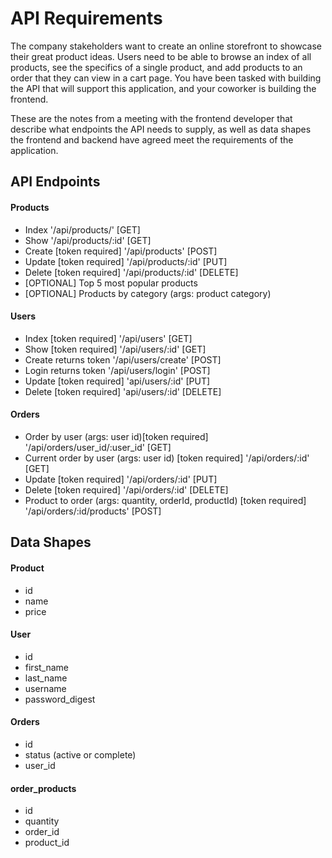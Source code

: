 # API Requirements
The company stakeholders want to create an online storefront to showcase their great product ideas. Users need to be able to browse an index of all products, see the specifics of a single product, and add products to an order that they can view in a cart page. You have been tasked with building the API that will support this application, and your coworker is building the frontend.

These are the notes from a meeting with the frontend developer that describe what endpoints the API needs to supply, as well as data shapes the frontend and backend have agreed meet the requirements of the application. 

## API Endpoints
#### Products
- Index '/api/products/' [GET]
- Show '/api/products/:id' [GET]
- Create [token required] '/api/products' [POST]
- Update [token required] '/api/products/:id' [PUT]
- Delete [token required] '/api/products/:id' [DELETE]
- [OPTIONAL] Top 5 most popular products 
- [OPTIONAL] Products by category (args: product category)

#### Users
- Index [token required] '/api/users' [GET]
- Show [token required] '/api/users/:id' [GET]
- Create returns token '/api/users/create' [POST]
- Login returns token '/api/users/login' [POST]
- Update [token required] 'api/users/:id' [PUT]
- Delete [token required] 'api/users/:id' [DELETE]

#### Orders
- Order by user (args: user id)[token required] '/api/orders/user_id/:user_id' [GET]
- Current order by user (args: user id) [token required] '/api/orders/:id' [GET]
- Update [token required] '/api/orders/:id' [PUT]
- Delete [token required] '/api/orders/:id' [DELETE]
- Product to order (args: quantity, orderId, productId) [token required] '/api/orders/:id/products' [POST]

## Data Shapes
#### Product
-  id
- name
- price

#### User
- id
- first_name
- last_name
- username
- password_digest

#### Orders
- id
- status (active or complete)
- user_id

#### order_products
- id
- quantity
- order_id
- product_id

